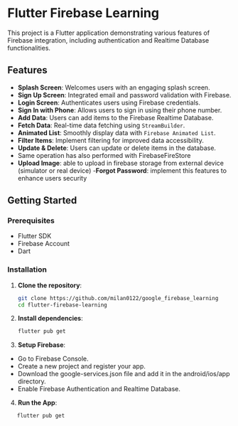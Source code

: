 # Flutter Firebase Learning

This project is a Flutter application demonstrating various features of Firebase integration, including authentication and Realtime Database functionalities.

## Features

- **Splash Screen**: Welcomes users with an engaging splash screen.
- **Sign Up Screen**: Integrated email and password validation with Firebase.
- **Login Screen**: Authenticates users using Firebase credentials.
- **Sign In with Phone**: Allows users to sign in using their phone number.
- **Add Data**: Users can add items to the Firebase Realtime Database.
- **Fetch Data**: Real-time data fetching using `StreamBuilder`.
- **Animated List**: Smoothly display data with `Firebase Animated List`.
- **Filter Items**: Implement filtering for improved data accessibility.
- **Update & Delete**: Users can update or delete items in the database.
- Same operation has also performed with FirebaseFireStore
- **Upload Image**: able to upload in firebase storage from external device (simulator or real device)
-**Forgot Password**: implement this features to enhance users security
## Getting Started

### Prerequisites

- Flutter SDK
- Firebase Account
- Dart

### Installation

1. **Clone the repository**:
   ```bash
   git clone https://github.com/milan0122/google_firebase_learning
   cd flutter-firebase-learning
2. **Install dependencies**:
   ```bash
   flutter pub get

3. **Setup Firebase**:
  - Go to Firebase Console.
  - Create a new project and register your app.
  - Download the google-services.json file and add it in the android/ios/app directory.
  - Enable Firebase Authentication and Realtime Database.

4. **Run the App**:
  ```bash
     flutter pub get

   
